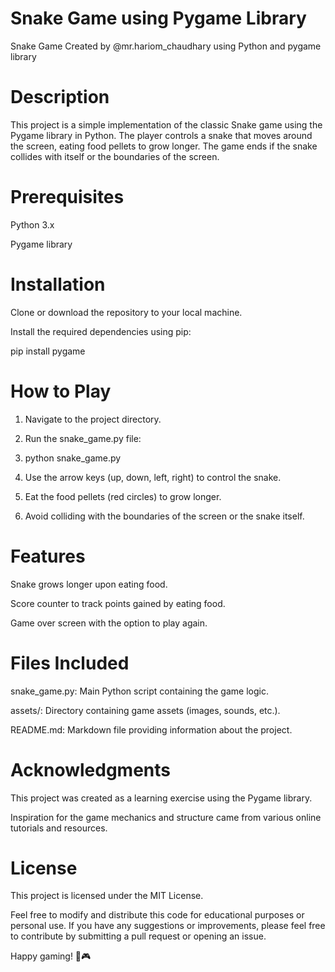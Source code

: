 # Snake Game using Pygame Library

Snake Game Created by @mr.hariom_chaudhary using Python and pygame library


# Description

This project is a simple implementation of the classic Snake game using the Pygame library in Python. The player controls a snake that moves around the screen, eating food pellets to grow longer. The game ends if the snake collides with itself or the boundaries of the screen.

# Prerequisites

Python 3.x

Pygame library


# Installation

Clone or download the repository to your local machine.

Install the required dependencies using pip:

pip install pygame


# How to Play

1. Navigate to the project directory.

2. Run the snake_game.py file:

3. python snake_game.py

4. Use the arrow keys (up, down, left, right) to control the snake.

5. Eat the food pellets (red circles) to grow longer.

6. Avoid colliding with the boundaries of the screen or the snake itself.


# Features

Snake grows longer upon eating food.

Score counter to track points gained by eating food.

Game over screen with the option to play again.


# Files Included

snake_game.py: Main Python script containing the game logic.

assets/: Directory containing game assets (images, sounds, etc.).

README.md: Markdown file providing information about the project.


# Acknowledgments

This project was created as a learning exercise using the Pygame library.

Inspiration for the game mechanics and structure came from various online tutorials and resources.


# License

This project is licensed under the MIT License.


Feel free to modify and distribute this code for educational purposes or personal use. If you have any suggestions or improvements, please feel free to contribute by submitting a pull request or opening an issue.


Happy gaming! 🐍🎮
